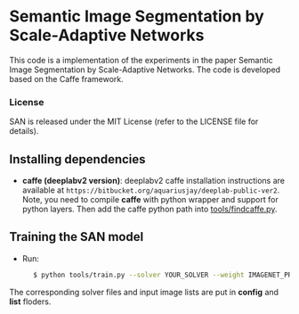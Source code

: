 # Semantic Image Segmentation by Scale-Adaptive Networks

This code is a implementation of the experiments in the paper Semantic Image Segmentation by Scale-Adaptive Networks. The code is developed based on the Caffe framework.

### License

SAN is released under the MIT License (refer to the LICENSE file for details).

## Installing dependencies

* **caffe (deeplabv2 version)**: deeplabv2 caffe installation instructions are available at `https://bitbucket.org/aquariusjay/deeplab-public-ver2`. Note, you need to compile **caffe** with python wrapper and support for python layers. Then add the caffe python path into [tools/findcaffe.py](https://github.com/speedinghzl/Scale-Adaptive-Network/blob/master/tools/findcaffe.py#L21).

## Training the SAN model

* Run:

```bash
      $ python tools/train.py --solver YOUR_SOLVER --weight IMAGENET_PRETRAINED_MODEL --gpu GPU_ID
```
The corresponding solver files and input image lists are put in **config** and **list** floders.
